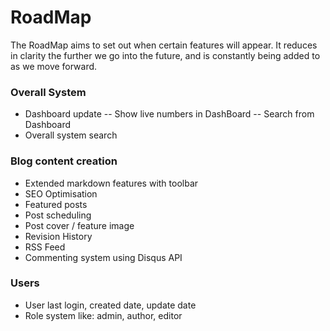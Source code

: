 # RoadMap

The RoadMap aims to set out when certain features will appear. It reduces in clarity the further we go into the future, and is constantly being added to as we move forward.

### Overall System
- Dashboard update
-- Show live numbers in DashBoard
-- Search from Dashboard
- Overall system search

### Blog content creation
- Extended markdown features with toolbar
- SEO Optimisation
- Featured posts
- Post scheduling
- Post cover / feature image
- Revision History
- RSS Feed
- Commenting system using Disqus API

### Users
- User last login, created date, update date
- Role system like: admin, author, editor